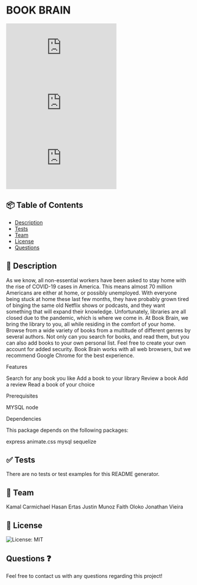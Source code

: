 
  # BOOK BRAIN 
   ![GitHub top language](https://img.shields.io/github/languages/top/jvieira1919/kata.js?logo=GitHub&logoColor=blue)
  ![GitHub last commit](https://img.shields.io/github/last-commit/jvieira1919/kata.js?logo=github&logoColor=green) 
  ![GitHub repo size](https://img.shields.io/github/repo-size/jvieira1919/kata.js?logo=github&logoColor=blue) 
  
   ## 📦 Table of Contents 
  * [Description](#description) 
  * [Tests](#tests)
  * [Team](#team)
  * [License](#license)
  * [Questions](#questions)
  ## 💬 Description 
  As we know, all non-essential workers have been asked to stay home with the rise of COVID-19 cases in America. 
This means almost 70 million Americans are either at home, or possibly unemployed. 
With everyone being stuck at home these last few months, they have probably grown tired of binging the same old 
Netflix shows or podcasts, and they want something that will expand their knowledge.
Unfortunately, libraries are all closed due to the pandemic, which is where we come in. 
  At Book Brain, we bring the library to you, all while residing in the comfort of your home. 
Browse from a wide variety of books from a multitude of different genres by several authors. 
Not only can you search for books, and read them, but you can also add books to your own personal list.
Feel free to create your own account for added security. 
Book Brain works with all web browsers, but we recommend Google Chrome for the best experience. 
  
Features

Search for any book you like
Add a book to your library
Review a book
Add a review
Read a book of your choice


Prerequisites

MYSQL
node

Dependencies

This package depends on the following packages:

express
animate.css
mysql
sequelize


  
  
 ## ✅ Tests 
  There are no tests or test examples for this README generator.
 ## 🤝 Team 
Kamal Carmichael 
Hasan Ertas 
Justin Munoz 
Faith Oloko 
Jonathan Vieira 
  ## 📝 License 
  ![License: MIT](https://img.shields.io/badge/license-MIT-blue.svg)
  ## Questions ❓
  Feel free to contact us with any questions regarding this project!



